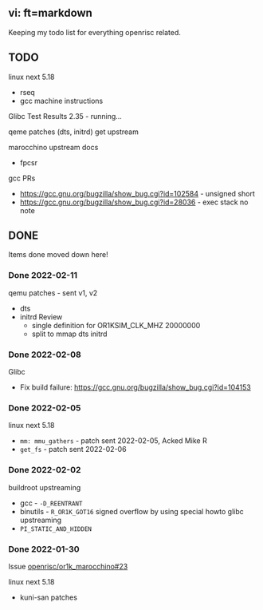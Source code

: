 vi: ft=markdown
---
Keeping my todo list for everything openrisc related.

## TODO

 linux next 5.18
 - rseq
 - gcc machine instructions

 Glibc Test Results 2.35 - running...

 qeme patches (dts, initrd) get upstream

 marocchino upstream
 docs
 - fpcsr

 gcc PRs
  - https://gcc.gnu.org/bugzilla/show_bug.cgi?id=102584 - unsigned short
  - https://gcc.gnu.org/bugzilla/show_bug.cgi?id=28036  - exec stack no note

## DONE

Items done moved down here!

### Done 2022-02-11

 qemu patches - sent v1, v2
 - dts
 - initrd
   Review
    - single definition for OR1KSIM_CLK_MHZ 20000000
    - split to
      mmap
      dts
      initrd

### Done 2022-02-08

 Glibc
 - Fix build failure: https://gcc.gnu.org/bugzilla/show_bug.cgi?id=104153

### Done 2022-02-05

 linux next 5.18
  - `mm: mmu_gathers` - patch sent 2022-02-05, Acked Mike R
  - `get_fs`          - patch sent 2022-02-06

### Done 2022-02-02
 buildroot upstreaming
  - gcc      - `-D_REENTRANT`
  - binutils - `R_OR1K_GOT16` signed overflow by using special howto
 glibc upstreaming
  - `PI_STATIC_AND_HIDDEN`

### Done 2022-01-30

 Issue [openrisc/or1k_marocchino#23](https://github.com/openrisc/or1k_marocchino/issues/23)

 linux next 5.18
 - kuni-san patches

